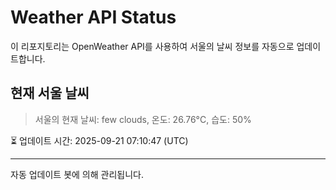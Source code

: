 
# Weather API Status

이 리포지토리는 OpenWeather API를 사용하여 서울의 날씨 정보를 자동으로 업데이트합니다.

## 현재 서울 날씨
> 서울의 현재 날씨: few clouds, 온도: 26.76°C, 습도: 50%

⏳ 업데이트 시간: 2025-09-21 07:10:47 (UTC)

---
자동 업데이트 봇에 의해 관리됩니다.

